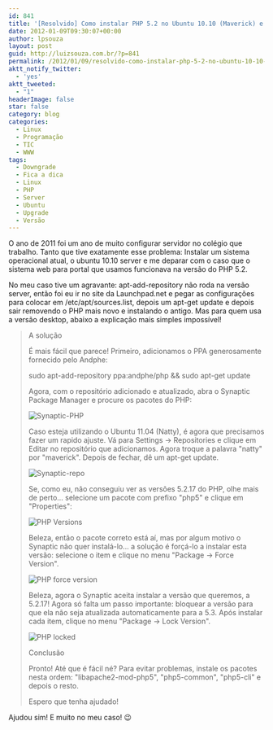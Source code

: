 ```yaml
---
id: 841
title: '[Resolvido] Como instalar PHP 5.2 no Ubuntu 10.10 (Maverick) e 11.04 (Natty)'
date: 2012-01-09T09:30:07+00:00
author: lpsouza
layout: post
guid: http://luizsouza.com.br/?p=841
permalink: /2012/01/09/resolvido-como-instalar-php-5-2-no-ubuntu-10-10-maverick-e-11-04-natty/
aktt_notify_twitter:
  - 'yes'
aktt_tweeted:
  - "1"
headerImage: false
star: false
category: blog
categories:
  - Linux
  - Programação
  - TIC
  - WWW
tags:
  - Downgrade
  - Fica a dica
  - Linux
  - PHP
  - Server
  - Ubuntu
  - Upgrade
  - Versão
---
```

O ano de 2011 foi um ano de muito configurar servidor no colégio que trabalho. Tanto que tive exatamente esse problema: Instalar um sistema operacional atual, o ubuntu 10.10 server e me deparar com o caso que o sistema web para portal que usamos funcionava na versão do PHP 5.2.

No meu caso tive um agravante: apt-add-repository não roda na versão server, então foi eu ir no site da Launchpad.net e pegar as configurações para colocar em /etc/apt/sources.list, depois um apt-get update e depois sair removendo o PHP mais novo e instalando o antigo. Mas para quem usa a versão desktop, abaixo a explicação mais simples impossível!

> A solução
>
> É mais fácil que parece! Primeiro, adicionamos o PPA generosamente fornecido pelo Andphe:
>
> sudo apt-add-repository ppa:andphe/php && sudo apt-get update
>
> Agora, com o repositório adicionado e atualizado, abra o Synaptic Package Manager e procure os pacotes do PHP:
>
> ![Synaptic-PHP](wp-content/upload/2012/01/synaptic-php.jpg)
>
> Caso esteja utilizando o Ubuntu 11.04 (Natty), é agora que precisamos fazer um rapido ajuste. Vá para Settings -> Repositories e clique em Editar no repositório que adicionamos. Agora troque a palavra "natty" por "maverick". Depois de fechar, dê um apt-get update.
>
> ![Synaptic-repo](wp-content/uploads/2012/01/synaptic-repo-version.jpg)
>
> Se, como eu, não conseguiu ver as versões 5.2.17 do PHP, olhe mais de perto... selecione um pacote com prefixo "php5" e clique em "Properties":
>
> ![PHP Versions](wp-content/upload/2012/01/synaptic-php-versions.jpg)
>
> Beleza, então o pacote correto está aí, mas por algum motivo o Synaptic não quer instalá-lo... a solução é forçá-lo a instalar esta versão: selecione o item e clique no menu "Package -> Force Version".
>
> ![PHP force version](wp-content/upload/2012/01/synaptic-php-force.jpg)
>
> Beleza, agora o Synaptic aceita instalar a versão que queremos, a 5.2.17! Agora só falta um passo importante: bloquear a versão para que ela não seja atualizada automaticamente para a 5.3. Após instalar cada item, clique no menu "Package -> Lock Version".
>
> ![PHP locked](wp-content/upload/2012/01/synaptic-php-locked.jpg)
>
> Conclusão
>
> Pronto! Até que é fácil né? Para evitar problemas, instale os pacotes nesta ordem: "libapache2-mod-php5", "php5-common", "php5-cli" e depois o resto.
>
> Espero que tenha ajudado!

Ajudou sim! E muito no meu caso! 😉
